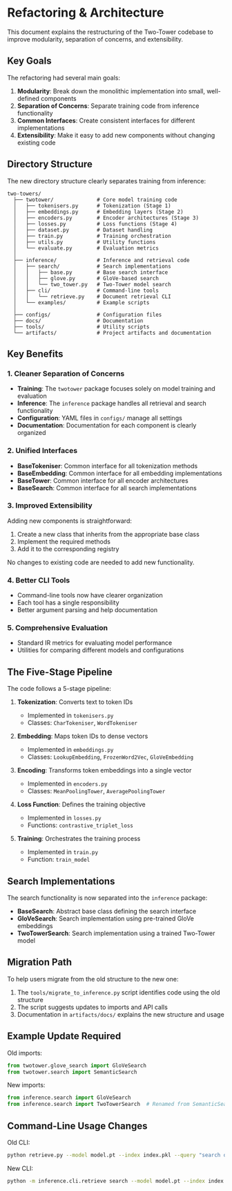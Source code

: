 # Refactoring & Architecture

This document explains the restructuring of the Two-Tower codebase to improve modularity, separation of concerns, and extensibility.

## Key Goals

The refactoring had several main goals:

1. **Modularity**: Break down the monolithic implementation into small, well-defined components
2. **Separation of Concerns**: Separate training code from inference functionality
3. **Common Interfaces**: Create consistent interfaces for different implementations
4. **Extensibility**: Make it easy to add new components without changing existing code

## Directory Structure

The new directory structure clearly separates training from inference:

```
two-towers/
  ├── twotower/              # Core model training code
  │   ├── tokenisers.py      # Tokenization (Stage 1)
  │   ├── embeddings.py      # Embedding layers (Stage 2)
  │   ├── encoders.py        # Encoder architectures (Stage 3)
  │   ├── losses.py          # Loss functions (Stage 4)
  │   ├── dataset.py         # Dataset handling
  │   ├── train.py           # Training orchestration
  │   ├── utils.py           # Utility functions
  │   └── evaluate.py        # Evaluation metrics
  │
  ├── inference/             # Inference and retrieval code
  │   ├── search/            # Search implementations
  │   │   ├── base.py        # Base search interface
  │   │   ├── glove.py       # GloVe-based search
  │   │   └── two_tower.py   # Two-Tower model search
  │   ├── cli/               # Command-line tools
  │   │   └── retrieve.py    # Document retrieval CLI
  │   └── examples/          # Example scripts
  │
  ├── configs/               # Configuration files
  ├── docs/                  # Documentation
  ├── tools/                 # Utility scripts
  └── artifacts/             # Project artifacts and documentation
```

## Key Benefits

### 1. Cleaner Separation of Concerns

- **Training**: The `twotower` package focuses solely on model training and evaluation
- **Inference**: The `inference` package handles all retrieval and search functionality
- **Configuration**: YAML files in `configs/` manage all settings
- **Documentation**: Documentation for each component is clearly organized

### 2. Unified Interfaces

- **BaseTokeniser**: Common interface for all tokenization methods
- **BaseEmbedding**: Common interface for all embedding implementations
- **BaseTower**: Common interface for all encoder architectures
- **BaseSearch**: Common interface for all search implementations

### 3. Improved Extensibility

Adding new components is straightforward:

1. Create a new class that inherits from the appropriate base class
2. Implement the required methods
3. Add it to the corresponding registry

No changes to existing code are needed to add new functionality.

### 4. Better CLI Tools

- Command-line tools now have clearer organization
- Each tool has a single responsibility
- Better argument parsing and help documentation

### 5. Comprehensive Evaluation

- Standard IR metrics for evaluating model performance
- Utilities for comparing different models and configurations

## The Five-Stage Pipeline

The code follows a 5-stage pipeline:

1. **Tokenization**: Converts text to token IDs
   - Implemented in `tokenisers.py`
   - Classes: `CharTokeniser`, `WordTokeniser`

2. **Embedding**: Maps token IDs to dense vectors
   - Implemented in `embeddings.py`
   - Classes: `LookupEmbedding`, `FrozenWord2Vec`, `GloVeEmbedding`

3. **Encoding**: Transforms token embeddings into a single vector
   - Implemented in `encoders.py`
   - Classes: `MeanPoolingTower`, `AveragePoolingTower`

4. **Loss Function**: Defines the training objective
   - Implemented in `losses.py`
   - Functions: `contrastive_triplet_loss`

5. **Training**: Orchestrates the training process
   - Implemented in `train.py`
   - Function: `train_model`

## Search Implementations

The search functionality is now separated into the `inference` package:

- **BaseSearch**: Abstract base class defining the search interface
- **GloVeSearch**: Search implementation using pre-trained GloVe embeddings
- **TwoTowerSearch**: Search implementation using a trained Two-Tower model

## Migration Path

To help users migrate from the old structure to the new one:

1. The `tools/migrate_to_inference.py` script identifies code using the old structure
2. The script suggests updates to imports and API calls
3. Documentation in `artifacts/docs/` explains the new structure and usage

## Example Update Required

Old imports:
```python
from twotower.glove_search import GloVeSearch
from twotower.search import SemanticSearch
```

New imports:
```python
from inference.search import GloVeSearch
from inference.search import TwoTowerSearch  # Renamed from SemanticSearch
```

## Command-Line Usage Changes

Old CLI:
```bash
python retrieve.py --model model.pt --index index.pkl --query "search query"
```

New CLI:
```bash
python -m inference.cli.retrieve search --model model.pt --index index.pkl --query "search query"
``` 